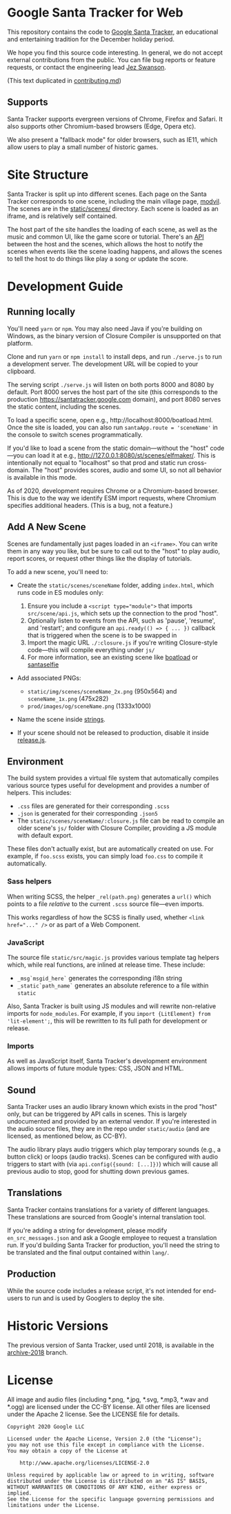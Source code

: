 # Google Santa Tracker for Web

This repository contains the code to [Google Santa Tracker](https://santatracker.google.com), an educational and entertaining tradition for the December holiday period.

We hope you find this source code interesting.
In general, we do not accept external contributions from the public.
You can file bug reports or feature requests, or contact the engineering lead [Jez Swanson](https://twitter.com/jezzamonn).

(This text duplicated in [contributing.md](docs/contributing.md))

## Supports

Santa Tracker supports evergreen versions of Chrome, Firefox and Safari.
It also supports other Chromium-based browsers (Edge, Opera etc).

We also present a "fallback mode" for older browsers, such as IE11, which allow users to play a small number of historic games.

# Site Structure

Santa Tracker is split up into different scenes. Each page on the Santa Tracker corresponds to one scene, including the main village page, [modvil](static/scenes/modvil/index.html). The scenes are in the [static/scenes/](static/scenes/) directory. Each scene is loaded as an iframe, and is relatively self contained.

The host part of the site handles the loading of each scene, as well as the music and common UI, like the game score or tutorial. There's an [API](static/src/scene/api.js) between the host and the scenes, which allows the host to notify the scenes when events like the scene loading happens, and allows the scenes to tell the host to do things like play a song or update the score.

# Development Guide

## Running locally

You'll need `yarn` or `npm`.
You may also need Java if you're building on Windows, as the binary version of Closure Compiler is unsupported on that platform.

Clone and run `yarn` or `npm install` to install deps, and run `./serve.js` to run a development server.
The development URL will be copied to your clipboard.

The serving script `./serve.js` will listen on both ports 8000 and 8080 by default. Port 8000 serves the host part of the site (this corresponds to the production https://santatracker.google.com domain), and port 8080 serves the static content, including the scenes.

To load a specific scene, open e.g., http://localhost:8000/boatload.html.
Once the site is loaded, you can also run `santaApp.route = 'sceneName'` in the console to switch scenes programmatically.

If you'd like to load a scene from the static domain—without the "host" code—you can load it at e.g., http://127.0.0.1:8080/st/scenes/elfmaker/.
This is intentionally not equal to "localhost" so that prod and static run cross-domain.
The "host" provides scores, audio and some UI, so not all behavior is available in this mode.

As of 2020, development requires Chrome or a Chromium-based browser.
This is due to the way we identify ESM import requests, where Chromium specifies additional headers.
(This is a bug, not a feature.)

## Add A New Scene

Scenes are fundamentally just pages loaded in an `<iframe>`.
You can write them in any way you like, but be sure to call out to the "host" to play audio, report scores, or request other things like the display of tutorials.

To add a new scene, you'll need to:

* Create the `static/scenes/sceneName` folder, adding `index.html`, which runs code in ES modules only:

  1. Ensure you include a `<script type="module">` that imports `src/scene/api.js`, which sets up the connection to the prod "host".
  2. Optionally listen to events from the API, such as 'pause', 'resume', and 'restart'; and configure an `api.ready(() => { ... })` callback that is triggered when the scene is to be swapped in
  3. Import the magic URL `./:closure.js` if you're writing Closure-style code―this will compile everything under `js/`
  4. For more information, see an existing scene like [boatload](static/scenes/boatload/index.html) or [santaselfie](static/scenes/santaselfie/index.html)

* Add associated PNGs:

  * `static/img/scenes/sceneName_2x.png` (950x564) and `sceneName_1x.png` (475x282)
  * `prod/images/og/sceneName.png` (1333x1000)
  
* Name the scene inside [strings](static/src/strings/scenes.js).

* If your scene should not be released to production, disable it inside [release.js](release.js).

## Environment

The build system provides a virtual file system that automatically compiles various source types useful for development and provides a number of helpers.
This includes:

* `.css` files are generated for their corresponding `.scss`
* `.json` is generated for their corresponding `.json5`
* The `static/scenes/sceneName/:closure.js` file can be read to compile an older scene's `js/` folder with Closure Compiler, providing a JS module with default export.

These files don't actually exist, but are automatically created on use.
For example, if `foo.scss` exists, you can simply load `foo.css` to compile it automatically.

### Sass helpers

When writing SCSS, the helper `_rel(path.png)` generates a `url()` which points to a file _relative_ to the current `.scss` source file—even imports.

This works regardless of how the SCSS is finally used, whether `<link href="..." />` or as part of a Web Component.

### JavaScript

The source file `static/src/magic.js` provides various template tag helpers which, while real functions, are inlined at release time.
These include:

  * ``_msg`msgid_here`​`` generates the corresponding i18n string
  * ``_static`path_name`​`` generates an absolute reference to a file within `static`

Also, Santa Tracker is built using JS modules and will rewrite non-relative imports for `node_modules`.
For example, if you `import {LitElement} from 'lit-element';`, this will be rewritten to its full path for development or release.

### Imports

As well as JavaScript itself, Santa Tracker's development environment allows imports of future module types: CSS, JSON and HTML.

## Sound

Santa Tracker uses an audio library known which exists in the prod "host" only, but can be triggered by API calls in scenes.
This is largely undocumented and provided by an external vendor.
If you're interested in the audio source files, they are in the repo under `static/audio` (and are licensed, as mentioned below, as CC-BY).

The audio library plays audio triggers which play temporary sounds (e.g., a button click) or loops (audio tracks).
Scenes can be configured with audio triggers to start with (via `api.config({sound: [...]})`) which will cause all previous audio to stop, good for shutting down previous games.

## Translations

Santa Tracker contains translations for a variety of different languages.
These translations are sourced from Google's internal translation tool.

If you're adding a string for development, please modify `en_src_messages.json` and ask a Google employee to request a translation run.
If you'd building Santa Tracker for production, you'll need the string to be translated and the final output contained within `lang/`.

## Production

While the source code includes a release script, it's not intended for end-users to run and is used by Googlers to deploy the site.

# Historic Versions

The previous version of Santa Tracker, used until 2018, is available in the [archive-2018](https://github.com/google/santa-tracker-web/tree/archive-2018) branch.

# License

All image and audio files (including *.png, *.jpg, *.svg, *.mp3, *.wav 
and *.ogg) are licensed under the CC-BY license. All other files are 
licensed under the Apache 2 license. See the LICENSE file for details.

    Copyright 2020 Google LLC
    
    Licensed under the Apache License, Version 2.0 (the "License");
    you may not use this file except in compliance with the License.
    You may obtain a copy of the License at
    
        http://www.apache.org/licenses/LICENSE-2.0
    
    Unless required by applicable law or agreed to in writing, software
    distributed under the License is distributed on an "AS IS" BASIS,
    WITHOUT WARRANTIES OR CONDITIONS OF ANY KIND, either express or implied.
    See the License for the specific language governing permissions and
    limitations under the License.
